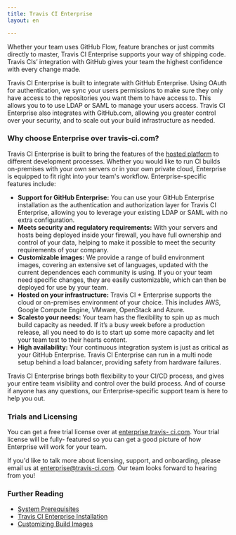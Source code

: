 ```yaml
---
title: Travis CI Enterprise
layout: en

---
```


Whether your team uses GitHub Flow, feature branches or just commits directly to
master, Travis CI Enterprise supports your way of shipping code. Travis CIs’
integration with GitHub gives your team the highest confidence with every change
made.

Travis CI Enterprise is built to integrate with GitHub Enterprise. Using OAuth
for authentication, we sync your users permissions to make sure they only have
access to the repositories you want them to have access to. This allows you to
to use LDAP or SAML to manage your users access. Travis CI Enterprise also
integrates with GitHub.com, allowing you greater control over your security, and
to scale out your build infrastructure as needed.

### Why choose Enterprise over travis-ci.com?

Travis CI Enterprise is built to bring the features of the [hosted
platform](/user/travis-pro) to different development processes. Whether you
would like to run CI builds on-premises with your own servers or in your own
private cloud, Enterprise is equipped to fit right into your team's workflow.
Enterprise-specific features include:

* **Support for GitHub Enterprise:** You can use your GitHub Enterprise
installation as the authentication and authorization layer for Travis CI
Enterprise, allowing you to leverage your existing LDAP or SAML with no
extra configuration. 
* **Meets security and regulatory requirements:**  With your servers and hosts 
being deployed inside your firewall, you have full ownership and control of 
your data, helping to make it possible to meet the security requirements of 
your company. 
* **Customizable images:**  We provide a range of build environment images, 
covering an extensive set of languages, updated with the current dependences 
each community is using. If you or your team need specific changes, they are 
easily customizable, which can then be deployed for use by your team. 
* **Hosted on your infrastructure:** Travis CI * Enterprise supports the cloud 
or on-premises environment of your choice. This includes AWS, Google Compute 
Engine, VMware, OpenStack and Azure. 
* **Scalesto your needs:** Your team has the flexibility to spin up as much build
capacity as needed. If it’s a busy week before a production release, all you
need to do is to start up some more capacity and let your team test to their
hearts content. 
* **High availability:** Your continuous integration system is just as critical
 as your GitHub Enterprise. Travis CI Enterprise can run in a multi node setup 
 behind a load balancer, providing safety from hardware failures.

Travis CI Enterprise brings both flexibility to your CI/CD process, and gives
your entire team visibility and control over the build process. And of course if
anyone has any questions, our Enterprise-specific support team is here to help
you out.

### Trials and Licensing

You can get a free trial license over at [enterprise.travis-
ci.com](https://enterprise.travis-ci.com/). Your trial license will be fully-
featured so you can get a good picture of how Enterprise will work for your
team.

If you'd like to talk more about licensing, support, and onboarding, please
email us at [enterprise@travis-ci.com](mailto:enterprise@travis-ci.com). Our
team looks forward to hearing from you!

### Further Reading  
  * [System Prerequisites](#)  
  * [Travis CI Enterprise Installation](/user/enterprise/installation)
  * [Customizing Build Images](#)
